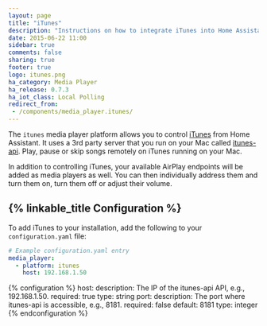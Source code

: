 ```yaml
---
layout: page
title: "iTunes"
description: "Instructions on how to integrate iTunes into Home Assistant."
date: 2015-06-22 11:00
sidebar: true
comments: false
sharing: true
footer: true
logo: itunes.png
ha_category: Media Player
ha_release: 0.7.3
ha_iot_class: Local Polling
redirect_from:
 - /components/media_player.itunes/
---
```



The `itunes` media player platform allows you to control [iTunes](http://apple.com/itunes/) from Home Assistant. It uses a 3rd party server that you run on your Mac called [itunes-api](https://github.com/maddox/itunes-api). Play, pause or skip songs remotely on iTunes running on your Mac.

In addition to controlling iTunes, your available AirPlay endpoints will be added as media players as well. You can then individually address them and turn them on, turn them off or adjust their volume.

## {% linkable_title Configuration %}

To add iTunes to your installation, add the following to your `configuration.yaml` file:

```yaml
# Example configuration.yaml entry
media_player:
  - platform: itunes
    host: 192.168.1.50
```

{% configuration %}
host:
  description: The IP of the itunes-api API, e.g., 192.168.1.50.
  required: true
  type: string
port:
  description: The port where itunes-api is accessible, e.g., 8181.
  required: false
  default: 8181
  type: integer
{% endconfiguration %}
